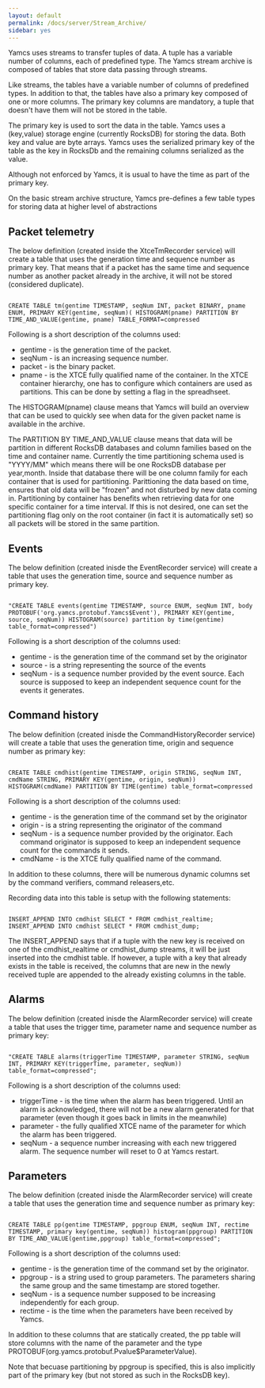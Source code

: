 ```yaml
---
layout: default
permalink: /docs/server/Stream_Archive/
sidebar: yes
---
```


Yamcs uses streams to transfer tuples of data. A tuple has a variable number of columns, each of predefined type. The Yamcs stream archive is composed of tables that store data passing through streams.

Like streams, the tables have a variable number of columns of predefined types. In addition to that, the tables have also a primary key composed of one or more columns. The primary key columns are mandatory, a tuple that doesn't have them will not be stored in the table.

The primary key is used to sort the data in the table. Yamcs uses a (key,value) storage engine (currently RocksDB) for storing the data. Both key and value are byte arrays. Yamcs uses the serialized primary key of the table as the key in RocksDb and the remaining columns serialized as the value.

Although not enforced by Yamcs, it is usual to have the time as part of the primary key.

On the basic stream archive structure, Yamcs pre-defines a few table types for storing data at higher level of abstractions

## Packet telemetry
The below definition (created inside the XtceTmRecorder service) will create a table that uses the generation time and sequence number as primary key. That means that if a packet has the same time and sequence number as another packet already in the archive, it will not be stored (considered duplicate). 

<pre><code class="config-file">
CREATE TABLE tm(gentime TIMESTAMP, seqNum INT, packet BINARY, pname ENUM, PRIMARY KEY(gentime, seqNum)( HISTOGRAM(pname) PARTITION BY TIME_AND_VALUE(gentime, pname) TABLE_FORMAT=compressed
</code></pre>

Following is a short description of the columns used:

* gentime - is the generation time of the packet.
* seqNum - is an increasing sequence number.
* packet - is the binary packet.
* pname - is the XTCE fully qualified name of the container. In the XTCE container hierarchy, one has to configure which containers are used as partitions. This can be done by setting a flag in the spreadhseet.

The HISTOGRAM(pname) clause means that Yamcs will build an overview that can be used to quickly see when data for the given packet name is available in the archive.

The PARTITION BY TIME_AND_VALUE clause means that data will be partition in different RocksDB databases and column families based on the time and container name. Currently the time partitioning schema used is "YYYY/MM" which means there will be one RocksDB database per year,month. Inside that database there will be one column family for each container that is used for partitioning.
Parittioning the data based on time, ensures that old data will be "frozen" and not disturbed by new data coming in. Partitioning by container has benefits when retrieving data for one  specific container for a time interval. If this is not desired, one can set the partitioning flag only on the root container (in fact it is automatically set) so all packets will be stored in the same partition.

## Events
The below definition (created inisde the EventRecorder service) will create a table that uses the generation time, source and sequence number as primary key.

<pre><code class="config-file">
"CREATE TABLE events(gentime TIMESTAMP, source ENUM, seqNum INT, body PROTOBUF('org.yamcs.protobuf.Yamcs$Event'), PRIMARY KEY(gentime, source, seqNum)) HISTOGRAM(source) partition by time(gentime) table_format=compressed")
</code></pre>

Following is a short description of the columns used:

* gentime - is the generation time of the command set by the originator
* source - is a string representing the source of the events
* seqNum - is a sequence number provided by the event source. Each source is supposed to keep an independent sequence count for the events it generates.

## Command history
The below definition (created inisde the CommandHistoryRecorder service) will create a table that uses the generation time, origin and sequence number as primary key:

<pre><code class="config-file">
CREATE TABLE cmdhist(gentime TIMESTAMP, origin STRING, seqNum INT, cmdName STRING, PRIMARY KEY(gentime, origin, seqNum)) HISTOGRAM(cmdName) PARTITION BY TIME(gentime) table_format=compressed
</code></pre>

Following is a short description of the columns used:

* gentime - is the generation time of the command set by the originator
* origin - is a string representing the originator of the command 
* seqNum - is a sequence number provided by the originator. Each command originator is supposed to keep an independent sequence count for the commands it sends.
* cmdName - is the XTCE fully qualified name of the command.

In addition to these columns, there will be numerous dynamic columns set by the command verifiers, command releasers,etc.

Recording data into this table is setup with the following statements:

<pre><code class="config-file">
INSERT_APPEND INTO cmdhist SELECT * FROM cmdhist_realtime;
INSERT_APPEND INTO cmdhist SELECT * FROM cmdhist_dump;
</code></pre>

The INSERT_APPEND says that if a tuple with the new key is received on one of the cmdhist_realtime or cmdhist_dump streams, it will be just inserted into the cmdhist table. If however, a tuple with a key that already exists in the table is received, the columns that are new in the newly received tuple are appended to the already existing columns in the table.

## Alarms

The below definition (created inisde the AlarmRecorder service) will create a table that uses the trigger time, parameter name and sequence number as primary key:
<pre><code class="config-file">
"CREATE TABLE alarms(triggerTime TIMESTAMP, parameter STRING, seqNum INT, PRIMARY KEY(triggerTime, parameter, seqNum)) table_format=compressed";
</code></pre>
Following is a short description of the columns used:
* triggerTime - is the time when the alarm has been triggered. Until an alarm is acknowledged, there will not be a new alarm generated for that parameter (even though it goes back in limits in the meanwhile)
* parameter - the fully qualified XTCE name of the parameter for which the alarm has been triggered.
* seqNum - a sequence number increasing with each new triggered alarm. The sequence number will reset to 0 at Yamcs restart.

## Parameters
The below definition (created inisde the AlarmRecorder service) will create a table that uses the generation time and sequence number as primary key:
<pre><code class="config-file">
CREATE TABLE pp(gentime TIMESTAMP, ppgroup ENUM, seqNum INT, rectime TIMESTAMP, primary key(gentime, seqNum)) histogram(ppgroup) PARTITION BY TIME_AND_VALUE(gentime,ppgroup) table_format=compressed";
</code></pre>

Following is a short description of the columns used:

* gentime - is the generation time of the command set by the originator.
* ppgroup - is a string used to group parameters. The parameters sharing the same group and the same timestamp are stored together. 
* seqNum - is a sequence number supposed to be increasing independently for each group.
* rectime - is the time when the parameters have been received by Yamcs.

In addition to these columns that are statically created, the pp table will store columns with the name of the parameter and the type PROTOBUF(org.yamcs.protobuf.Pvalue$ParameterValue).


Note that becuase partitioning by ppgroup is specified, this is also implicitly part of the primary key (but not stored as such in the RocksDB key).


